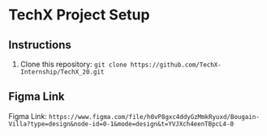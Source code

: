 # TechX Project Setup

## Instructions

1. Clone this repository: `git clone https://github.com/TechX-Internship/TechX_20.git`
## Figma Link

Figma Link: `https://www.figma.com/file/h0vP8gxc4ddyGzMmkRyuxd/Bougain-Villa?type=design&node-id=0-1&mode=design&t=YVJXch4eenTBpcL4-0`